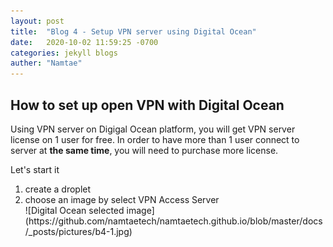```yaml
---
layout: post
title:  "Blog 4 - Setup VPN server using Digital Ocean"
date:   2020-10-02 11:59:25 -0700
categories: jekyll blogs
auther: "Namtae"
---
```

<h2>How to set up open VPN with Digital Ocean</h2>
<p>Using VPN server on Digigal Ocean platform, you will get VPN server license on 1 user for free. In order to have more than 1 user connect to server at <b>the same time</b>, you will need to purchase more license. </p> 

Let's start it
<ol>
    <li>create a droplet</li>
    <li>choose an image by select VPN Access Server</li>
    <!--<img src="{{https://namtaetech.github.io/}}/docs/_posts/pictures/b4-1.jpg" alt="Digital Ocean selected image"> -->
    ![Digital Ocean selected image](https://github.com/namtaetech/namtaetech.github.io/blob/master/docs/_posts/pictures/b4-1.jpg)
</ol>

